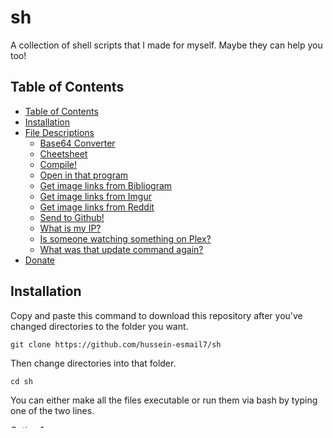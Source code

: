 # sh
A collection of shell scripts that I made for myself. Maybe they can help you
too!

## Table of Contents
- [Table of Contents](#table-of-contents)
- [Installation](#Installation)
- [File Descriptions](#file-descriptions)
	- [Base64 Converter](#b64.sh)
	- [Cheetsheet](#cheetsheet.sh)
    - [Compile!](#c.sh)
    - [Open in that program](determine_browser.sh)
    - [Get image links from Bibliogram](gallery_bibliogram.py)
    - [Get image links from Imgur](gallery_imgur.py)
    - [Get image links from Reddit](gallery_reddit.py)
    - [Send to Github!](#gitpush.sh)
    - [What is my IP?](#ip.sh)
    - [Is someone watching something on Plex?](plex.sh)
	- [What was that update command again?](#update.sh)
- [Donate](#donate)

## Installation
Copy and paste this command to download this repository after you've changed
directories to the folder you want.
```
git clone https://github.com/hussein-esmail7/sh
```
Then change directories into that folder.
```
cd sh
```
You can either make all the files executable or run them via bash by typing one
of the two lines.

Option 1
```
bash <filename>.sh
```

Option 2
```
chmod +x *
./<filename>.sh
```

## File Descriptions
Here is a list of the file descriptions in this repository.

### b64.sh
This program decodes a base64 string into a readable string. If the readable
string is a URL, it automatically opens the URL in the default browser.

### c.sh
This program compiles files. Instead of trying to remember which program to use
to do it or if you need multiple lines, I have this program look at the given
file extension and let it do the work. Currently it works with these
extensions: `.c`, `.cpp`, `.html`, `.java`, `.ms`, `.py`, `.sh`, `.tex`, and
possibly more if I forget to update this README file...

### determine_browser.sh
This program looks at what the given URL is, and determine what to open it in.
I mainly use this to open image and audio links in `feh`, videos in `mpv`, and
the rest in the default browser.

### gallery_bibliogram.py This scrapes the given Bibliogram URL and returns
each image link using selenium.

### gallery_imgur.py This scrapes the given Imgur URL and returns each image
link using selenium.

### gallery_reddit.py This program prints the individual Reddit image URLs from
a Reddit Gallery link. It uses selenium, and prints the URLs all in one line,
separated by a space.

### gitpush.sh Instead of typing `git add .`, `git commit`, and `git push` each
time I want to send something to my repository, I just type `gitpush` to send
it to Github. I'm even going to use this right after I finish typing this
sentence.

### ip.sh This program outputs your local and public IP address.

### plex.sh This returns a 1 or a 0 depending if `plexmediaserver` is sending a
lot of data over the local network. If it is, someone is probably watching
something on it.

### update.sh This program is a collection of update commands so that I don't
have to worry about updating individual items and I just have to run this.

## Donate
[!["Buy Me A Coffee"](https://www.buymeacoffee.com/assets/img/custom_images/orange_img.png)](https://www.buymeacoffee.com/husseinesmail)
